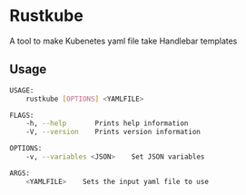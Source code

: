 # Rustkube

A tool to make Kubenetes yaml file take Handlebar templates

## Usage

```sh
USAGE:
    rustkube [OPTIONS] <YAMLFILE>

FLAGS:
    -h, --help       Prints help information
    -V, --version    Prints version information

OPTIONS:
    -v, --variables <JSON>    Set JSON variables

ARGS:
    <YAMLFILE>    Sets the input yaml file to use
```
